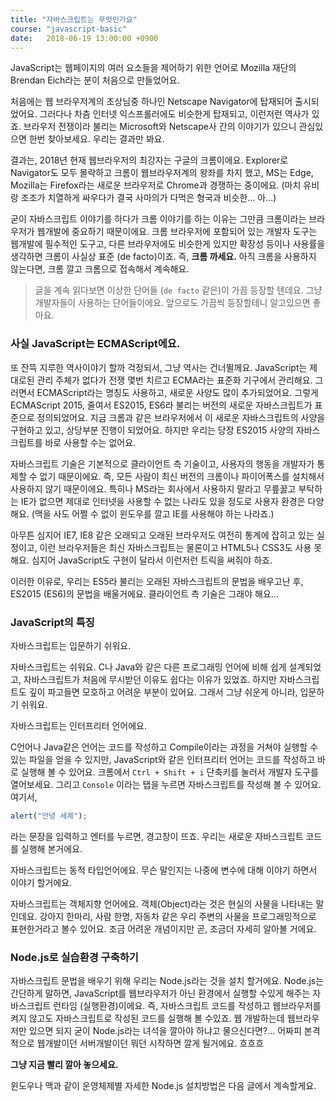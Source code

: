 ```yaml
---
title: "자바스크립트는 무엇인가요"
course: "javascript-basic"
date:   2018-06-19 13:00:00 +0900
---
```



JavaScript는 웹페이지의 여러 요소들을 제어하기 위한 언어로 Mozilla 재단의 Brendan Eich라는 분이 처음으로 만들었어요. 

처음에는 웹 브라우저계의 조상님중 하나인 Netscape Navigator에 탑재되어 출시되었어요. 그러다나 차츰 인터넷 익스프롤러에도 비슷한게 탑재되고, 이런저런 역사가 있죠. 브라우저 전쟁이라 불리는 Microsoft와 Netscape사 간의 이야기가 있으니 관심있으면 한번 찾아보세요. 우리는 결과만 봐요. 

결과는, 2018년 현재 웹브라우저의 최강자는 구글의 크롬이에요. Explorer로 Navigator도 모두 몰락하고 크롬이 웹브라우저계의 왕좌를 차지 했고, MS는 Edge, Mozilla는 Firefox라는 새로운 브라우저로 Chrome과 경쟁하는 중이에요. (마치 유비랑 조조가 치열하게 싸우다가 결국 사마의가 다먹은 형국과 비슷한... 아...)

굳이 자바스크립트 이야기를 하다가 크롬 이야기를 하는 이유는 그만큼 크롬이라는 브라우저가 웹개발에 중요하기 때문이에요. 크롬 브라우저에 포함되어 있는 개발자 도구는 웹개발에 필수적인 도구고, 다른 브라우저에도 비슷한게 있지만 확장성 등이나 사용률을 생각하면 크롬이 사실상 표준 (de facto)이죠. 즉, **크롬 까세요.** 아직 크롬을 사용하지 않는다면, 크롬 깔고 크롬으로 접속해서 계속해요.

> 글을 계속 읽다보면 이상한 단어들 (`de facto` 같은)이 가끔 등장할 텐데요. 그냥 개발자들이 사용하는 단어들이에요. 앞으로도 가끔씩 등장할테니 알고있으면 좋아요.



### 사실 JavaScript는 ECMAScript에요.

또 잔뜩 지루한 역사이야기 할까 걱정되서, 그냥 역사는 건너뛸께요. JavaScript는 제대로된 관리 주체가 없다가 전쟁 몇번 치르고 ECMA라는 표준화 기구에서 관리해요. 그러면서 ECMAScript라는 명칭도 사용하고, 새로운 사양도 많이 추가되었어요. 그렇게 ECMAScript 2015, 줄여서 ES2015, ES6라 불리는 버전의 새로운 자바스크립트가 표준으로 정의되었어요. 지금 크롬과 같은 브라우저에서 이 새로운 자바스크립트의 사양을 구현하고 있고, 상당부분 진행이 되었어요. 하지만 우리는 당장 ES2015 사양의 자바스크립트를 바로 사용할 수는 없어요.

자바스크립트 기술은 기본적으로 클라이언트 측 기술이고, 사용자의 행동을 개발자가 통제할 수 없기 때문이에요. 즉, 모든 사람이 최신 버전의 크롬이나 파이어폭스를 설치해서 사용하지 않기 때문이에요. 특히나 MS라는 회사에서 사용하지 말라고 무릎꿇고 부탁하는 IE가 없으면 제대로 인터넷을 사용할 수 없는 나라도 있을 정도로 사용자 환경은 다양해요. (맥을 사도 어쩔 수 없이 윈도우를 깔고 IE를 사용해야 하는 나라죠.)

아무튼 심지어 IE7, IE8 같은 오래되고 오래된 브라우저도 여전히 통계에 잡히고 있는 실정이고, 이런 브라우저들은 최신 자바스크립트는 물론이고 HTML5나 CSS3도 사용 못해요. 심지어 JavaScript도 구현이 달라서 이런저런 트릭을 써줘야 하죠.

이러한 이유로, 우리는 ES5라 불리는 오래된 자바스크립트의 문법을 배우고난 후, ES2015 (ES6)의 문법을 배울거에요. 클라이언트 측 기술은 그래야 해요...



### JavaScript의 특징

자바스크립트는 입문하기 쉬워요.

자바스크립트는 쉬워요. C나 Java와 같은 다른 프로그래밍 언어에 비해 쉽게 설계되었고, 자바스크립트가 처음에 무시받던 이유도 쉽다는 이유가 있었죠. 하지만 자바스크립트도 깊이 파고들면 모호하고 어려운 부분이 있어요. 그래서 그냥 쉬운게 아니라, 입문하기 쉬워요.

자바스크립트는 인터프리터 언어에요. 

C언어나 Java같은 언어는 코드를 작성하고 Compile이라는 과정을 거쳐야 실행할 수있는 파일을 얻을 수 있지만, JavaScript와 같은 인터프리터 언어는 코드를 작성하고 바로 실행해 볼 수 있어요. 크롬에서 `Ctrl + Shift + i` 단축키를 눌러서 개발자 도구를 열어보세요. 그리고 `Console` 이라는 탭을 누르면 자바스크립트를 작성해 볼 수 있어요. 여기서,

```js
alert("안녕 세계");
```

라는 문장을 입력하고 엔터를 누르면, 경고창이 뜨죠. 우리는 새로운 자바스크립트 코드를 실행해 본거에요.

자바스크립트는 동적 타입언어에요. 무슨 말인지는 나중에 변수에 대해 이야기 하면서 이야기 할거에요.

자바스크립트는 객체지향 언어에요. 객체(Object)라는 것은 현실의 사물을 나타내는 말인데요. 강아지 한마리, 사람 한명, 자동차 같은 우리 주변의 사물을 프로그래밍적으로 표현한거라고 볼수 있어요. 조금 어려운 개념이지만 곧, 조금더 자세히 알아볼 거에요.



### Node.js로 실습환경 구축하기

자바스크립트 문법을 배우기 위해 우리는 Node.js라는 것을 설치 할거에요. Node.js는 간단하게 말하면, JavaScript를 웹브라우저가 아닌 환경에서 실행할 수있게 해주는 자바스크립트 런타임 (실행환경)이에요. 즉, 자바스크립트 코드를 작성하고 웹브라우저를 켜지 않고도 자바스크립트로 작성된 코드를 실행해 볼 수있죠. 웹 개발하는데 웹브라우저만 있으면 되지 굳이 Node.js라는 녀석을 깔아야 하냐고 물으신다면?... 어짜피 본격적으로 웹개발이던 서버개발이던 뭐던 시작하면 깔게 될거에요. 흐흐흐

**그냥 지금 빨리 깔아 놓으세요.** 

윈도우나 맥과 같이 운영체제별 자세한 Node.js 설치방법은 다음 글에서 계속할게요.

